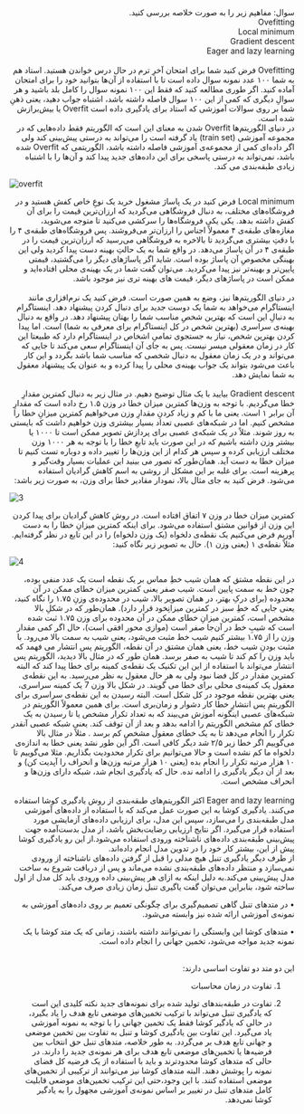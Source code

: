 <div dir="rtl">
سوال: مفاهیم زیر را به صورت خلاصه بررسی کنید.
<br/>  
Ovefitting
<br/>
Local minimum
<br/>
Gradient descent
<br/>
Eager and lazy learning
</div>
<br/>

<div dir="rtl">
Ovefitting
فرض کنید شما برای امتحان آخرِ ترم در حال درس خواندن هستید. استاد هم به شما ۱۰۰ عدد نمونه سوال داده است تا با استفاده از آن‌ها بتوانید خود را برای امتحان آماده کنید. اگر طوری مطالعه کنید که فقط این ۱۰۰ نمونه سوال را کامل بلد باشید و هر سوالِ دیگری که کمی از این ۱۰۰ سوال فاصله داشته باشد، اشتباه جواب دهید، یعنی ذهنِ شما بر روی سوالات آموزشی که استاد برای یادگیری داده است Overfit  یا بیش‌برازش شده است.  
</div>
<div dir="rtl">
 در دنیای الگوریتم‌ها Overfit شدن به معنای این است که الگوریتم فقط داده‌هایی که در مجموعه آموزشی (train set) یاد گرفته است را می‌تواند به درستی پیش‌بینی کند ولی اگر داده‌ای کمی از مجموعه‌ی آموزشی فاصله داشته باشد، الگوریتمی که Overfit شده باشد، نمی‌تواند به درستی پاسخی برای این داده‌های جدید پیدا کند و آن‌ها را با اشتباه زیادی طبقه‌بندی می کند.
</div>

![overfit](https://github.com/semnan-university-ai/machine-learning-class/blob/main/excersiecs/Homayontoosy/22/2.jpg)
</br>

<div dir="rtl">
 Local minimum
 فرض کنید در یک پاساژ مشغول خرید یک نوعِ خاص کفش هستید و در فروشگاه‌های مختلف، به دنبال فروشگاهی می‌گردید که ارزان‌ترین قیمت را برای آن کفش داشته بدهد. یکی یکی فروشگاه‌ها را سرکشی می‌کنید تا متوجه می‌شوید، مغازه‌های طبقه‌ی ۴ معمولاً اجناس را ارزان‌تر می‌فروشند. پس فروشگاه‌های طبقه‌ی ۴ را با دقتِ بیشتری می‌گردید تا بالاخره به فروشگاهی می‌رسید که ارزان‌ترین قیمت را در طبقه‌ی ۴ در آن پاساژ می‌دهد. در واقع شما به یک حالتِ بهینه دست پیدا کردید ولی این بهینگی مخصوصِ آن پاساژ بوده است. شاید اگر پاساژهای دیگر را می‌گشتید، قیمتی پایین‌تر و بهینه‌تر نیز پیدا می‌کردید. می‌توان گفت شما در یک بهینه‌ی محلی افتاده‌اید و ممکن است در پاساژهای دیگر، قیمت ‌های بهینه‌ تری نیز موجود باشد.
<br/>
<br/>
در دنیای الگوریتم‌ها نیز، وضع به همین صورت است. فرض کنید یک نرم‌افزاری مانند اینستاگرام می‌خواهد به شما یک دوست جدید برای دنبال کردن پیشنهاد دهد. اینستاگرام به دنبالِ این است که بهترین شخصِ مناسب شما را بهتان پیشنهاد دهد. در واقع به دنبال بهینه‌ی سراسری (بهترین شخص در کل اینستاگرام برای معرفی به شما) است. اما پیدا کردن بهترین شخص، نیاز به جستجوی تمامیِ اشخاص در اینستاگرام دارد که طبیعتا این کار در زمان معقولی میسر نیست. پس به جای آن اینستاگرام سعی می‌کند تا جایی که می‌تواند و در یک زمان معقول به دنبال شخصی که مناسب شما باشد بگردد و این کار باعث می‌شود بتواند یک جواب بهینه‌ی محلی را پیدا کرده و به عنوان یک پیشنهاد معقول به شما نمایش دهد.
</div>
 
<br/>
<div dir="rtl">
Gradient descent
بیایید با یک مثال توضیح دهیم. در مثال زیر به دنبال کمترین مقدارِ خطا می‌گردیم. با توجه به وزن‌ها کمترین میزان خطا در وزن ۱.۵ رخ داده است که مقدارِ آن برابر ۱ است. یعنی ما با کم و زیاد کردنِ مقدارِ وزن می‌خواهیم کمترین میزانِ خطا را مشخص کنیم. اما در شبکه‌های عصبی تعداد بسیار بیشتری وزن خواهیم داشت که بایستی به روز شوند. مثلاً در یک شبکه‌ی عصبی برای پردازش تصویر ممکن است تا ۱۰۰۰ یا بیشتر وزن داشته باشیم که در این صورت باید تابعِ خطا را با توجه به هر ۱۰۰۰ وزن مختلف ارزیابی کرده و سپس هر کدام از این وزن‌ها را تغییر داده و دوباره تست کنیم تا میزان خطا به دست آید. همان‌طور که تصور می بینید این عملیات بسیار وقت‌گیر و پرهزینه است. برای غلبه بر این مشکل از روشی به اسم کاهش گرادیان استفاده می‌شود.
فرض کنید به جای مثال بالا، نمودار مقادیر خطا برای وزن، به صورت زیر باشد: 
</div>

![3](https://github.com/semnan-university-ai/machine-learning-class/blob/main/excersiecs/Homayontoosy/22/3.jpg)
<br/>
<div dir="rtl">
 کمترین میزان خطا در وزن ۷ اتفاق افتاده است. در روش کاهش گرادیان برای پیدا کردن این وزن از قوانین مشتق استفاده می‌شود. برای اینکه کمترین میزانِ خطا را به دست آوریم فرض می‌کنیم یک نقطه‌ی دلخواه (یک وزن دلخواه) را در این تابع در نظر گرفته‌ایم. مثلاً نقطه‌ی ۱ (یعنی وزن ۱). حال به تصویر زیر نگاه کنید:
</div>

![4](https://github.com/semnan-university-ai/machine-learning-class/blob/main/excersiecs/Homayontoosy/22/4.jpg)
<br/>
<div dir="rtl">
در این نقطه مشتق که همان شیب خطِ مماس بر یک نقطه است یک عدد منفی بوده، چون خط به سمت پایین است. شیب صفر یعنی کمترین میزان خطای ممکن در آن محدوده (برای درکِ بهتر، در همان تصویر بالا، شیب در محدوده‌ی وزنِ ۱.۷۵ را نگاه کنید، یعنی جایی که خطِ سبز در کمترین میزانِخود قرار دارد). همان‌طور که در شکلِ بالا مشخص است، کمترین میزانِ خطای ممکن در آن محدوده برای وزن ۱.۷۵ ثبت شده است که شیبِ خط در آن‌جا صفر است (موازی محور افقی است)، حال اگر کمی مقدار وزن را از ۱.۷۵ بیشتر کنیم شیب خط مثبت می‌شود، یعنی شیب به سمت بالا می‌رود. با مثبت بودنِ شیب خط، یعنی همان مشتق در آن نقطه، الگوریتم پس انتشار می فهمد که باید وزن را کم کند تا شیب به صفر برسد. 
همان طور که در مثال بالا دیدید، الگوریتم پس انتشار می‌تواند با استفاده از این این تکنیک یک نقطه‌ی کمینه برای خطا پیدا کند که البته کمترین مقدار در کل فضا نبود ولی به هر حال معقول به نظر می‌رسید. به این نقطه‌ی معقول یک کمینه‌ی محلی برای خطا می گویند. در شکل بالا وزن 7 یک کمینه سراسری، یعنی بهترین نقطه موجود در کل شکل است. البته رسیدن به این نقطه‌ی سراسری برای الگوریتمِ پس انتشارِ خطا کار دشوار و زمان‌بری است.
برای همین معمولاً الگوریتم در شبکه‌های عصبی اینگونه آموزش می‌بیند که به تعداد تکرار مشخص یا تا رسیدن به یک خطای کمِ مشخص الگوریتم را ادامه بدهد و بعد از آن توقف کند. یعنی شبکه عصبی آنقدر تکرار را انجام می‌دهد تا به یک خطای معقول مشخصِ کم برسد . مثلاً در مثال بالا می‌گوییم اگر خطا زیر ۲/۵ شد دیگر کافی است. اگر این طور نشد یعنی خطا به اندازه‌ی دلخواه ما کم نشده است و حالا می‌توانیم برای تکرار محدودیت بگذاریم. مثلا می‌گوییم تا ۱۰ هزار مرتبه تکرار را انجام بده (یعنی ۱۰ هزار مرتبه وزن‌ها و انحراف را آپدیت کن) و بعد از آن دیگر یادگیری را ادامه نده.
حال که یادگیری انجام شد، شبکه دارای وزن‌ها و انحراف مشخص است.
</div>
<br/>

<div dir="rtl">
Eager and lazy learning 
اکثر الگوریتم‌های طبقه‌بندی از روش یادگیری کوشا استفاده می‌کنند. یادگیری کوشا به این صورت عمل می‌کند که با استفاده از داده‌های آموزشی مدل طبقه‌بندی را می‌سازد، سپس این مدل، برای ارزیابی داده‌های آزمایشی مورد استفاده قرار می‌گیرد. اگر نتایج ارزیابی رضایت‌بخش باشد، از مدل بدست‌آمده جهت پیش‌بینی طبقه‌بندی داده‌های ناشناخته ورودی استفاده می‌شود.از این رو یادگیری کوشا پیش از این، بیشتر کار خود را در تدوین مدل انجام داده‌اند.
<div/>
 
<div dir="rtl">
از طرف دیگر یادگیری تنبل هیچ مدلی را قبل از گرفتن داده‌های ناشناخته از ورودی نمی‌سازد و منتظر داده‌های طبقه‌بندی نشده می‌ماند و پس از دریافت شروع به ساخت مدل پیش‌بینی می‌کند.به دلیل اینکه به ازای هر پیش‌بینی داده ورودی باید کل مدل از اول ساخته شود، بنابراین می‌توان گفت یاگیری تنبل زمان زیادی صرف می‌کند. 

•	در متدهای تنبل گاهی تصمیم‌گیری برای چگونگی تعمیم بر روی داده‌های آموزشی به نمونه‌ی آموزشی ارائه شده نیز وابسته می‌شود.

•	متدهای کوشا این وابستگی را نمی‌توانند داشته باشند، زمانی که یک متد کوشا با یک نمونه جدید مواجه می‌شود، تخمین جهانی را انجام داده است.
 
<br/> 

<div dir="rtl">
این دو متد دو تفاوت اساسی دارند:

1.	تفاوت در زمان محاسبات

2.	تفاوت در طبقه‌بندهای تولید شده برای نمونه‌های جدید
نکته کلیدی این است که یادگیری تنبل می‌تواند با ترکیب تخمین‌های موضعی تابع هدف را یاد بگیرد، در حالی که یادگیر کوشا فقط یک تخمین جهانی را با توجه به نمونه آموزشی یاد می‌گیرد. این تفاوت بین یادگیری کوشا و تنبل به تفاوت بین تخمین موضعی و جهانی تابع هدف بر می‌گردد.
به طور خلاصه، متدهای تنبل حق انتخاب بین فرضیه‌ها یا تخمین‌های موضعی تابع هدف برای هر نمونه‌ی جدید را دارند. در حالی که متدهای کوشا محدودترند و باید با استفاده از یک فرضیه کل فضای نمونه را پوشش دهند. البته متدهای کوشا نیز می‌توانند از ترکیبی از تخمین‌های موضعی استفاده کنند. با این وجود،حتی این ترکیب تخمین‌های موضعی قابلیت کامل متدهای تنبل در تغییر بر اساس نمونه‌ی آموزشی مجهول را به یادگیر کوشا نمی‌دهد.
<div/>
